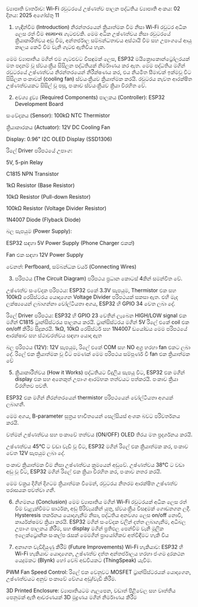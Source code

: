 ව්‍යාපෘති වාර්තාව: Wi-Fi රවුටරයේ උෂ්ණත්ව පාලන පද්ධතිය
ව්‍යාපෘති අංකය: 02
දිනය: 2025 අගෝස්තු 11

1. හැඳින්වීම (Introduction)
නිරන්තරයෙන් ක්‍රියාත්මක වීම නිසා Wi-Fi රවුටර අධික ලෙස රත් වීම સામાન્ય ගැටළුවකි. මෙම අධික උෂ්ණත්වය නිසා රවුටරයේ ක්‍රියාකාරීත්වය අඩු වීම, අන්තර්ජාල සම්බන්ධතාවය අස්ථායි වීම සහ උපාංගයේ ආයු කාලය කෙටි වීම වැනි ගැටළු ඇතිවිය හැක.

මෙම ව්‍යාපෘතිය මගින් එම ගැටළුවට විසඳුමක් ලෙස, ESP32 මයික්‍රොකොන්ට්‍රෝලරයක් මත පදනම් වූ ස්වයංක්‍රීය සිසිලන පද්ධතියක් නිර්මාණය කර ඇත. මෙම පද්ධතිය මගින් රවුටරයේ උෂ්ණත්වය නිරන්තරයෙන් නිරීක්ෂණය කර, එය නියමිත සීමාවක් ඉක්මවූ විට සිසිලන පංකාවක් (cooling fan) ස්වයංක්‍රීයව ක්‍රියාත්මක කරයි. රවුටරය නැවත ආරක්ෂිත උෂ්ණත්වයකට සිසිල් වූ පසු, පංකාව ස්වයංක්‍රීයව ක්‍රියා විරහිත වේ.


2. අවශ්‍ය ද්‍රව්‍ය (Required Components)
පාලකය (Controller): ESP32 Development Board

සංවේදකය (Sensor): 100kΩ NTC Thermistor

ක්‍රියාකාරකය (Actuator): 12V DC Cooling Fan

Display: 0.96" I2C OLED Display (SSD1306)

රිලේ Driver පරිපථයේ උපාංග:

5V, 5-pin Relay

C1815 NPN Transistor

1kΩ Resistor (Base Resistor)

10kΩ Resistor (Pull-down Resistor)

100kΩ Resistor (Voltage Divider Resistor)

1N4007 Diode (Flyback Diode)

බල සැපයුම (Power Supply):

ESP32 සඳහා 5V Power Supply (Phone Charger එකක්)

Fan එක සඳහා 12V Power Supply

වෙනත්: Perfboard, සම්බන්ධක වයර් (Connecting Wires)






3. පරිපථය (The Circuit Diagram)
පරිපථය ප්‍රධාන කොටස් 4කින් සමන්විත වේ.

උෂ්ණත්ව සංවේදක පරිපථය: ESP32 එකේ 3.3V සැපයුම, Thermistor එක සහ 100kΩ රෙසිස්ටරය යොදාගෙන Voltage Divider පරිපථයක් සකසා ඇත. එහි මැද ලක්ෂ්‍යයෙන් ලබාගන්නා වෝල්ටීයතා අගය, ESP32 හි GPIO 34 වෙත ලබා දේ.

රිලේ Driver පරිපථය: ESP32 හි GPIO 23 වෙතින් ලැබෙන HIGH/LOW signal එක මගින් C1815 ට්‍රාන්සිස්ටරය පාලනය කරයි. ට්‍රාන්සිස්ටරය මගින් 5V රිලේ එකේ coil එක on/off කිරීම සිදුකරයි. 1kΩ, 10kΩ රෙසිස්ටර් සහ 1N4007 ඩයෝඩය මෙම පරිපථයේ ආරක්ෂාව සහ ස්ථාවරත්වය සඳහා යොදා ඇත







බල පරිපථය (12V): 12V සැපයුම, රිලේ එකේ COM සහ NO අග්‍ර හරහා fan එකට ලබා දේ. රිලේ එක ක්‍රියාත්මක වූ විට පමණක් මෙම පරිපථය සම්පූර්ණ වී fan එක ක්‍රියාත්මක වේ





5. ක්‍රියාකාරීත්වය (How it Works)
පද්ධතියට විදුලිය සැපයූ විට, ESP32 එක මගින් display එක සහ අනෙකුත් උපාංග ආරම්භක තත්වයට පත්කරයි. පංකාව ක්‍රියා විරහිතව පවතී.

ESP32 එක මගින් නිරන්තරයෙන් thermistor පරිපථයෙන් වෝල්ටීයතා අගයක් ලබාගනී.

මෙම අගය, B-parameter සූත්‍රය භාවිතයෙන් සෙල්සියස් අංශක බවට පරිවර්තනය කරයි.

වත්මන් උෂ්ණත්වය සහ පංකාවේ තත්වය (ON/OFF) OLED තිරය මත ප්‍රදර්ශනය කරයි.

උෂ්ණත්වය 45°C ට වඩා වැඩි වූ විට, ESP32 මගින් රිලේ එක ක්‍රියාත්මක කර, පංකාව වෙත 12V සැපයුම ලබා දේ.

පංකාව ක්‍රියාත්මක වීම නිසා උෂ්ණත්වය ක්‍රමයෙන් අඩුවේ. උෂ්ණත්වය 38°C ට වඩා අඩු වූ විට, ESP32 මගින් රිලේ එක ක්‍රියා විරහිත කර, පංකාව නතර කරයි.

මෙම චක්‍රය දිගින් දිගටම ක්‍රියාත්මක වීමෙන්, රවුටරය නිතරම ආරක්ෂිත උෂ්ණත්ව පරාසයක පවත්වා ගනී.




6. නිගමනය (Conclusion)
මෙම ව්‍යාපෘතිය මගින් Wi-Fi රවුටරයක් අධික ලෙස රත් වීම වැළැක්වීමට සාර්ථක, අඩු පිරිවැයකින් යුතු, ස්වයංක්‍රීය විසඳුමක් ගොඩනගන ලදී. Hysteresis තර්කනය යොදාගැනීම නිසා, පද්ධතිය අනවශ්‍ය ලෙස on/off නොවී, කාර්යක්ෂමව ක්‍රියා කරයි. ESP32 මගින් සංවේදක වලින් දත්ත ලබාගැනීම, අධිබල උපාංග පාලනය කිරීම, සහ display මගින් ප්‍රතිඵල පෙන්වීම වැනි මූලික ඉලෙක්ට්‍රොනික සංකල්ප රැසක් මෙමගින් ප්‍රායෝගිකව අත්විඳීමට හැකි විය





7. අනාගත වැඩිදියුණු කිරීම් (Future Improvements)
Wi-Fi හැකියාව: ESP32 හි Wi-Fi හැකියාව යොදාගෙන, උෂ්ණත්ව දත්ත අන්තර්ජාලය හරහා ජංගම දුරකථන යෙදුමකට (Blynk) හෝ වෙබ් අඩවියකට (ThingSpeak) යැවීම.

PWM Fan Speed Control: රිලේ එක වෙනුවට MOSFET ට්‍රාන්සිස්ටරයක් යොදාගෙන, උෂ්ණත්වයට අනුව පංකාවේ වේගය අඩු/වැඩි කිරීම.

3D Printed Enclosure: ව්‍යාපෘතියටම ගැලපෙන, වඩාත් පිළිවෙල සහ වෘත්තීය පෙනුමක් ඇති ආවරණයක් 3D මුද්‍රණය මගින් නිර්මාණය කිරීම





